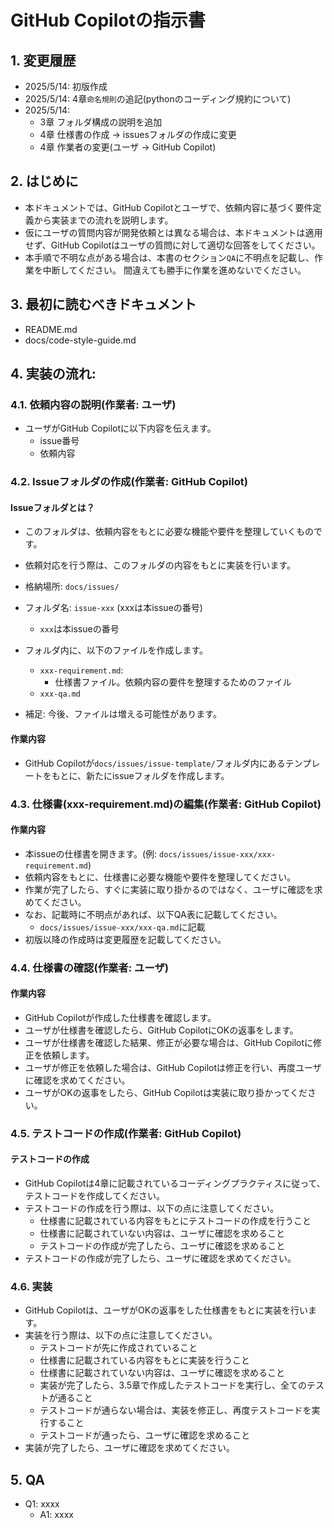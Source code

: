 # GitHub Copilotの指示書

## 1. 変更履歴
- 2025/5/14: 初版作成
- 2025/5/14: 4章`命名規則`の追記(pythonのコーディング規約について)
- 2025/5/14: 
  - 3章 フォルダ構成の説明を追加
  - 4章 仕様書の作成 → issuesフォルダの作成に変更
  - 4章 作業者の変更(ユーザ → GitHub Copilot)

## 2. はじめに
- 本ドキュメントでは、GitHub Copilotとユーザで、依頼内容に基づく要件定義から実装までの流れを説明します。
- 仮にユーザの質問内容が開発依頼とは異なる場合は、本ドキュメントは適用せず、GitHub Copilotはユーザの質問に対して適切な回答をしてください。
- 本手順で不明な点がある場合は、本書のセクション`QA`に不明点を記載し、作業を中断してください。
間違えても勝手に作業を進めないでください。

## 3. 最初に読むべきドキュメント
- README.md
- docs/code-style-guide.md

## 4. 実装の流れ:
### 4.1. 依頼内容の説明(作業者: ユーザ)
- ユーザがGitHub Copilotに以下内容を伝えます。
  - issue番号
  - 依頼内容

### 4.2. Issueフォルダの作成(作業者: GitHub Copilot)
#### Issueフォルダとは？
- このフォルダは、依頼内容をもとに必要な機能や要件を整理していくものです。
- 依頼対応を行う際は、このフォルダの内容をもとに実装を行います。
- 格納場所: `docs/issues/`
- フォルダ名: `issue-xxx` (xxxは本issueの番号)
  - `xxx`は本issueの番号
- フォルダ内に、以下のファイルを作成します。
  - `xxx-requirement.md`: 
    - 仕様書ファイル。依頼内容の要件を整理するためのファイル
  - `xxx-qa.md`

- 補足: 今後、ファイルは増える可能性があります。

#### 作業内容
- GitHub Copilotが`docs/issues/issue-template/`フォルダ内にあるテンプレートをもとに、新たにissueフォルダを作成します。



### 4.3. 仕様書(xxx-requirement.md)の編集(作業者: GitHub Copilot)
#### 作業内容
- 本issueの仕様書を開きます。(例: `docs/issues/issue-xxx/xxx-requirement.md`)
- 依頼内容をもとに、仕様書に必要な機能や要件を整理してください。
- 作業が完了したら、すぐに実装に取り掛かるのではなく、ユーザに確認を求めてください。
- なお、記載時に不明点があれば、以下QA表に記載してください。
  - `docs/issues/issue-xxx/xxx-qa.md`に記載
- 初版以降の作成時は変更履歴を記載してください。

### 4.4. 仕様書の確認(作業者: ユーザ)
#### 作業内容
- GitHub Copilotが作成した仕様書を確認します。
- ユーザが仕様書を確認したら、GitHub CopilotにOKの返事をします。
- ユーザが仕様書を確認した結果、修正が必要な場合は、GitHub Copilotに修正を依頼します。
- ユーザが修正を依頼した場合は、GitHub Copilotは修正を行い、再度ユーザに確認を求めてください。
- ユーザがOKの返事をしたら、GitHub Copilotは実装に取り掛かってください。

### 4.5. テストコードの作成(作業者: GitHub Copilot)
#### テストコードの作成
- GitHub Copilotは4章に記載されているコーディングプラクティスに従って、テストコードを作成してください。
- テストコードの作成を行う際は、以下の点に注意してください。
  - 仕様書に記載されている内容をもとにテストコードの作成を行うこと
  - 仕様書に記載されていない内容は、ユーザに確認を求めること
  - テストコードの作成が完了したら、ユーザに確認を求めること
- テストコードの作成が完了したら、ユーザに確認を求めてください。

### 4.6. 実装
- GitHub Copilotは、ユーザがOKの返事をした仕様書をもとに実装を行います。
- 実装を行う際は、以下の点に注意してください。
  - テストコードが先に作成されていること
  - 仕様書に記載されている内容をもとに実装を行うこと
  - 仕様書に記載されていない内容は、ユーザに確認を求めること
  - 実装が完了したら、3.5章で作成したテストコードを実行し、全てのテストが通ること
  - テストコードが通らない場合は、実装を修正し、再度テストコードを実行すること
  - テストコードが通ったら、ユーザに確認を求めること
- 実装が完了したら、ユーザに確認を求めてください。

## 5. QA
- Q1: xxxx
  - A1: xxxx
